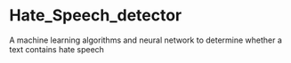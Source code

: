 # Hate_Speech_detector
A machine learning algorithms and neural network to determine whether a text contains hate speech
